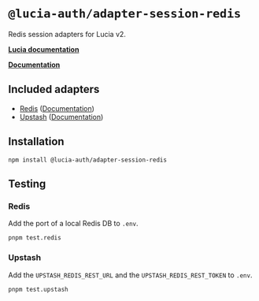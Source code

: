 # `@lucia-auth/adapter-session-redis`

Redis session adapters for Lucia v2.

**[Lucia documentation](https://lucia-auth.com)**

**[Documentation](https://lucia-auth.com/reference#lucia-authadapter-session-redis)**

## Included adapters

- [Redis](https://redis.io) ([Documentation](https://v2.lucia-auth.com/database-adapters/redis))
- [Upstash](https://upstash.com) ([Documentation](https://v2.lucia-auth.com/database-adapters/upstash))

## Installation

```
npm install @lucia-auth/adapter-session-redis
```

## Testing

### Redis

Add the port of a local Redis DB to `.env`.

```
pnpm test.redis
```

### Upstash

Add the `UPSTASH_REDIS_REST_URL` and the `UPSTASH_REDIS_REST_TOKEN` to `.env`.

```
pnpm test.upstash
```
